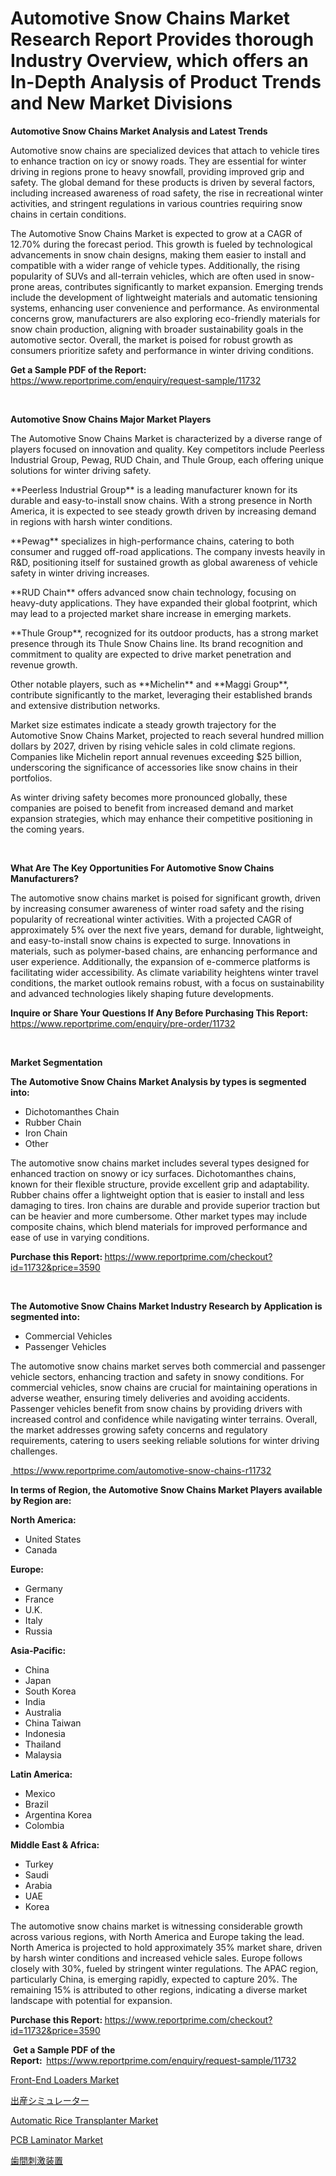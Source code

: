 <p><h1>Automotive Snow Chains Market Research Report Provides thorough Industry Overview, which offers an In-Depth Analysis of Product Trends and New Market Divisions</h1></p><p><strong>Automotive Snow Chains Market Analysis and Latest Trends</strong></p>
<p><p>Automotive snow chains are specialized devices that attach to vehicle tires to enhance traction on icy or snowy roads. They are essential for winter driving in regions prone to heavy snowfall, providing improved grip and safety. The global demand for these products is driven by several factors, including increased awareness of road safety, the rise in recreational winter activities, and stringent regulations in various countries requiring snow chains in certain conditions. </p><p>The Automotive Snow Chains Market is expected to grow at a CAGR of 12.70% during the forecast period. This growth is fueled by technological advancements in snow chain designs, making them easier to install and compatible with a wider range of vehicle types. Additionally, the rising popularity of SUVs and all-terrain vehicles, which are often used in snow-prone areas, contributes significantly to market expansion. Emerging trends include the development of lightweight materials and automatic tensioning systems, enhancing user convenience and performance. As environmental concerns grow, manufacturers are also exploring eco-friendly materials for snow chain production, aligning with broader sustainability goals in the automotive sector. Overall, the market is poised for robust growth as consumers prioritize safety and performance in winter driving conditions.</p></p>
<p><strong>Get a Sample PDF of the Report:&nbsp;</strong> <a href="https://www.reportprime.com/enquiry/request-sample/11732">https://www.reportprime.com/enquiry/request-sample/11732</a></p>
<p>&nbsp;</p>
<p><strong>Automotive Snow Chains Major Market Players</strong></p>
<p><p>The Automotive Snow Chains Market is characterized by a diverse range of players focused on innovation and quality. Key competitors include Peerless Industrial Group, Pewag, RUD Chain, and Thule Group, each offering unique solutions for winter driving safety.</p><p>**Peerless Industrial Group** is a leading manufacturer known for its durable and easy-to-install snow chains. With a strong presence in North America, it is expected to see steady growth driven by increasing demand in regions with harsh winter conditions.</p><p>**Pewag** specializes in high-performance chains, catering to both consumer and rugged off-road applications. The company invests heavily in R&D, positioning itself for sustained growth as global awareness of vehicle safety in winter driving increases.</p><p>**RUD Chain** offers advanced snow chain technology, focusing on heavy-duty applications. They have expanded their global footprint, which may lead to a projected market share increase in emerging markets.</p><p>**Thule Group**, recognized for its outdoor products, has a strong market presence through its Thule Snow Chains line. Its brand recognition and commitment to quality are expected to drive market penetration and revenue growth.</p><p>Other notable players, such as **Michelin** and **Maggi Group**, contribute significantly to the market, leveraging their established brands and extensive distribution networks.</p><p>Market size estimates indicate a steady growth trajectory for the Automotive Snow Chains Market, projected to reach several hundred million dollars by 2027, driven by rising vehicle sales in cold climate regions. Companies like Michelin report annual revenues exceeding $25 billion, underscoring the significance of accessories like snow chains in their portfolios.</p><p>As winter driving safety becomes more pronounced globally, these companies are poised to benefit from increased demand and market expansion strategies, which may enhance their competitive positioning in the coming years.</p></p>
<p>&nbsp;</p>
<p><strong>What Are The Key Opportunities For Automotive Snow Chains Manufacturers?</strong></p>
<p><p>The automotive snow chains market is poised for significant growth, driven by increasing consumer awareness of winter road safety and the rising popularity of recreational winter activities. With a projected CAGR of approximately 5% over the next five years, demand for durable, lightweight, and easy-to-install snow chains is expected to surge. Innovations in materials, such as polymer-based chains, are enhancing performance and user experience. Additionally, the expansion of e-commerce platforms is facilitating wider accessibility. As climate variability heightens winter travel conditions, the market outlook remains robust, with a focus on sustainability and advanced technologies likely shaping future developments.</p></p>
<p><strong>Inquire or Share Your Questions If Any Before Purchasing This Report:</strong> <a href="https://www.reportprime.com/enquiry/pre-order/11732">https://www.reportprime.com/enquiry/pre-order/11732</a></p>
<p>&nbsp;</p>
<p><strong>Market Segmentation</strong></p>
<p><strong>The Automotive Snow Chains Market Analysis by types is segmented into:</strong></p>
<p><ul><li>Dichotomanthes Chain</li><li>Rubber Chain</li><li>Iron Chain</li><li>Other</li></ul></p>
<p><p>The automotive snow chains market includes several types designed for enhanced traction on snowy or icy surfaces. Dichotomanthes chains, known for their flexible structure, provide excellent grip and adaptability. Rubber chains offer a lightweight option that is easier to install and less damaging to tires. Iron chains are durable and provide superior traction but can be heavier and more cumbersome. Other market types may include composite chains, which blend materials for improved performance and ease of use in varying conditions.</p></p>
<p><strong>Purchase this Report:&nbsp;</strong><a href="https://www.reportprime.com/checkout?id=11732&price=3590">https://www.reportprime.com/checkout?id=11732&price=3590</a></p>
<p>&nbsp;</p>
<p><strong>The Automotive Snow Chains Market Industry Research by Application is segmented into:</strong></p>
<p><ul><li>Commercial Vehicles</li><li>Passenger Vehicles</li></ul></p>
<p><p>The automotive snow chains market serves both commercial and passenger vehicle sectors, enhancing traction and safety in snowy conditions. For commercial vehicles, snow chains are crucial for maintaining operations in adverse weather, ensuring timely deliveries and avoiding accidents. Passenger vehicles benefit from snow chains by providing drivers with increased control and confidence while navigating winter terrains. Overall, the market addresses growing safety concerns and regulatory requirements, catering to users seeking reliable solutions for winter driving challenges.</p></p>
<p><a href="https://www.reportprime.com/automotive-snow-chains-r11732">&nbsp;https://www.reportprime.com/automotive-snow-chains-r11732</a></p>
<p><strong>In terms of Region, the Automotive Snow Chains Market Players available by Region are:</strong></p>
<p>
    <p> <strong> North America: </strong>
        <ul>
            <li>United States</li>
            <li>Canada</li>
        </ul>
        </p> 
    <p> <strong> Europe: </strong>
        <ul>
            <li>Germany</li>
            <li>France</li>
            <li>U.K.</li>
            <li>Italy</li>
            <li>Russia</li>
        </ul>
        </p> 
    <p> <strong> Asia-Pacific: </strong>
        <ul>
            <li>China</li>
            <li>Japan</li>
            <li>South Korea</li>
            <li>India</li>
            <li>Australia</li>
            <li>China Taiwan</li>
            <li>Indonesia</li>
            <li>Thailand</li>
            <li>Malaysia</li>
        </ul>
        </p> 
    <p> <strong> Latin America: </strong>
        <ul>
            <li>Mexico</li>
            <li>Brazil</li>
            <li>Argentina Korea</li>
            <li>Colombia</li>
        </ul>
        </p> 
    <p> <strong> Middle East & Africa: </strong>
        <ul>
            <li>Turkey</li>
            <li>Saudi</li>
            <li>Arabia</li>
            <li>UAE</li>
            <li>Korea</li>
        </ul>
    </p>
    </p>
<p><p>The automotive snow chains market is witnessing considerable growth across various regions, with North America and Europe taking the lead. North America is projected to hold approximately 35% market share, driven by harsh winter conditions and increased vehicle sales. Europe follows closely with 30%, fueled by stringent winter regulations. The APAC region, particularly China, is emerging rapidly, expected to capture 20%. The remaining 15% is attributed to other regions, indicating a diverse market landscape with potential for expansion.</p></p>
<p><strong>Purchase this Report: </strong><a href="https://www.reportprime.com/checkout?id=11732&price=3590">https://www.reportprime.com/checkout?id=11732&price=3590</a></p>
<p>&nbsp;<strong>Get a Sample PDF of the Report:&nbsp;&nbsp;</strong><a href="https://www.reportprime.com/enquiry/request-sample/11732">https://www.reportprime.com/enquiry/request-sample/11732</a></p>
<p><strong></strong></p>
<p><p><a href="https://issuu.com/reportprime-2/docs/front-end-loaders-market-size-2030._c1de71414814e2">Front-End Loaders Market</a></p><p><a href="https://medium.com/@erickbotsfortrd46766/%E5%87%BA%E7%94%A3%E3%82%B7%E3%83%9F%E3%83%A5%E3%83%AC%E3%83%BC%E3%82%BF%E5%B8%82%E5%A0%B4-2024%E5%B9%B4%E3%81%8B%E3%82%892031%E5%B9%B4%E3%81%BE%E3%81%A7%E3%81%AE%E6%9C%9F%E9%96%93%E3%81%AE%E6%A5%AD%E7%95%8C%E5%8B%95%E5%90%91%E3%81%A8%E4%BA%88%E6%B8%AC-09eb2a5aa766">出産シミュレーター</a></p><p><a href="https://medium.com/@caseyshhand587/an-in-depth-analysis-of-the-global-automatic-rice-transplanter-market-scope-and-its-rapid-growing-7-d2fb39ea7d2f">Automatic Rice Transplanter Market</a></p><p><a href="https://medium.com/@joanne.alsop6545/global-pcb-laminator-market-size-share-analysis-by-product-type-by-application-by-region-2d1b98c30481">PCB Laminator Market</a></p><p><a href="https://medium.com/@erickbotsfortrd46766/%E3%82%A4%E3%83%B3%E3%82%BF%E3%83%BC%E3%83%87%E3%83%B3%E3%82%BF%E3%83%AB%E3%82%B9%E3%82%BFimulator%E5%B8%82%E5%A0%B4%E8%AA%BF%E6%9F%BB%E3%83%AC%E3%83%9D%E3%83%BC%E3%83%88-2031%E5%B9%B4%E3%81%BE%E3%81%A7%E3%81%AE%E5%B8%82%E5%A0%B4%E8%A6%8F%E6%A8%A1%E3%81%A8%E5%8F%8E%E7%9B%8A%E5%88%86%E6%9E%90%E3%82%92%E6%8E%A2%E3%82%8B-cagr-13-4-%E3%81%A7%E6%88%90%E9%95%B7%E4%B8%AD%E3%81%AE%E3%82%A4%E3%83%B3%E3%82%BF%E3%83%BC%E3%83%87%E3%83%B3%E3%82%BF%E3%83%AB%E3%82%B9%E3%82%BFimulator%E5%B8%82%E5%A0%B4-caab6866702a">歯間刺激装置</a></p></p>